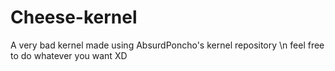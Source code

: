 # Cheese-kernel
A very bad kernel made using AbsurdPoncho's kernel repository \n
feel free to do whatever you want XD
